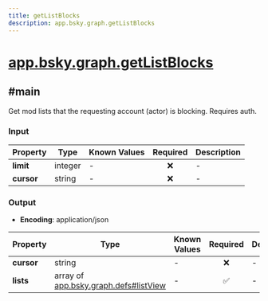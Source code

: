 ```yaml
---
title: getListBlocks
description: app.bsky.graph.getListBlocks
---
```


# [app.bsky.graph.getListBlocks](https://github.com/myConsciousness/atproto.dart/blob/main/lexicons/app/bsky/graph/getListBlocks.json)

## #main

Get mod lists that the requesting account (actor) is blocking. Requires auth.

### Input

| Property | Type | Known Values | Required | Description |
| --- | --- | --- | :---: | --- |
| **limit** | integer | - | ❌ | - |
| **cursor** | string | - | ❌ | - |

### Output

- **Encoding**: application/json

| Property | Type | Known Values | Required | Description |
| --- | --- | --- | :---: | --- |
| **cursor** | string | - | ❌ | - |
| **lists** | array of [app.bsky.graph.defs#listView](../../../../lexicons/app/bsky/graph/defs.md#listview) | - | ✅ | - |
